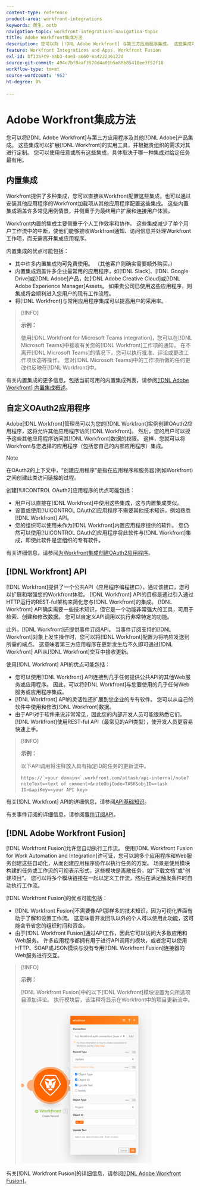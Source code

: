 ```yaml
---
content-type: reference
product-area: workfront-integrations
keywords: 原生，ootb
navigation-topic: workfront-integrations-navigation-topic
title: Adobe Workfront集成方法
description: 您可以将 [!DNL Adobe Workfront] 与第三方应用程序集成。 这些集成可以扩展 [!DNL Workfront] 的实用工具，并根据贵组织的需求对其进行定制。 您可以使用任意或所有这些集成，具体取决于哪一种集成对给定任务最有用。
feature: Workfront Integrations and Apps, Workfront Fusion
exl-id: bf13a7c9-eab3-4ae3-a060-8a422236122d
source-git-commit: 494c7bf8aaf3570d4a01b5e88b85410ee3f52f18
workflow-type: tm+mt
source-wordcount: '952'
ht-degree: 0%

---
```


# Adobe Workfront集成方法

您可以将[!DNL Adobe Workfront]与第三方应用程序及其他[!DNL Adobe]产品集成。 这些集成可以扩展[!DNL Workfront]的实用工具，并根据贵组织的需求对其进行定制。 您可以使用任意或所有这些集成，具体取决于哪一种集成对给定任务最有用。

## 内置集成

Workfront提供了多种集成，您可以直接从Workfront配置这些集成，也可以通过安装其他应用程序的Workfront加载项从其他应用程序配置这些集成。 这些内置集成涵盖许多常见用例情景，并侧重于为最终用户扩展和连接用户体验。

Workfront内置的集成主要侧重于个人工作效率和协作。 这些集成减少了单个用户工作流中的中断，使他们能够接收Workfront通知、访问信息并处理Workfront工作项，而无需离开集成应用程序。

内置集成的优点可能包括：

* 其中许多内置集成均可免费使用。 （其他客户则确实需要额外购买。）
* 内置集成涵盖许多企业最常用的应用程序，如[!DNL Slack]、[!DNL Google Drive]或[!DNL Adobe]产品，如[!DNL Adobe Creative Cloud]或[!DNL Adobe Experience Manager]Assets。 如果贵公司已使用这些应用程序，则集成将会顺利进入您用户的现有工作流程。
* 将[!DNL Workfront]与常用应用程序集成可以提高用户的采用率。

>[!INFO]
>
>**示例：**
>
>使用[!DNL Workfront for Microsoft Teams integration]，您可以在[!DNL Microsoft Teams]中接收有关您的[!DNL Workfront]工作项的通知。 在不离开[!DNL Microsoft Teams]的情况下，您可以执行批准、评论或更改工作项状态等操作。 您对[!DNL Microsoft Teams]中的工作项所做的任何更改也反映在[!DNL Workfront]中。

有关内置集成的更多信息，包括当前可用的内置集成列表，请参阅[[!DNL Adobe Workfront] 内置集成概述](../workfront-integrations-and-apps/built-in-integrations-non-admin.md)。

## 自定义OAuth2应用程序

Adobe[!DNL Workfront]管理员可以为您的[!DNL Workfront]实例创建OAuth2应用程序，这将允许其他应用程序访问[!DNL Workfront]。 然后，您的用户可以授予这些其他应用程序访问其[!DNL Workfront]数据的权限。 这样，您就可以将Workfront与您选择的应用程序（包括您自己的内部应用程序）集成。

>[!NOTE]
>
>在OAuth2的上下文中，“创建应用程序”是指在应用程序和服务器(例如Workfront)之间创建此类访问链接的过程。

创建[!UICONTROL OAuth2]应用程序的优点可能包括：

* 用户可以直接在[!DNL Workfront]中使用这些集成，这与内置集成类似。
* 设置或使用[!UICONTROL OAuth2]应用程序不需要其他技术知识，例如熟悉[!DNL Workfront] API。
* 您的组织可以使用未作为[!DNL Workfront]内置应用程序提供的软件。 您仍然可以使用[!UICONTROL OAuth2]应用程序将此软件与[!DNL Workfront]集成，即使此软件是您组织的专有软件。

有关详细信息，请参阅[为Workfront集成创建OAuth2应用程序](../administration-and-setup/configure-integrations/create-oauth-application.md)。

## [!DNL Workfront] API

[!DNL Workfront]提供了一个公共API（应用程序编程接口），通过该接口，您可以扩展和增强您的Workfront体验。 [!DNL Workfront] API的目标是通过引入通过HTTP运行的REST-ful架构来简化您与[!DNL Workfront]的集成。 [!DNL Workfront] API确实需要一些技术知识，但它是一个功能非常强大的工具，可用于检索、创建和修改数据。 您可以自定义API调用以执行非常特定的功能。

此外，[!DNL Workfront]还提供事件订阅API。 当事件订阅支持的[!DNL Workfront]对象上发生操作时，您可以将[!DNL Workfront]配置为将响应发送到所需的端点。 这意味着第三方应用程序在更新发生后不久即可通过[!DNL Workfront] API从[!DNL Workfront]交互中接收更新。

使用[!DNL Workfront] API的优点可能包括：

* 您可以使用[!DNL Workfront] API连接到几乎任何提供公共API的其他Web服务或应用程序。 因此，可以将[!DNL Workfront]与您要使用的几乎任何Web服务或应用程序集成。
* [!DNL Workfront] API的灵活性还扩展到您企业的专有软件。 您可以从自己的软件中使用和修改[!DNL Workfront]数据。
* 由于API对于软件来说非常常见，因此您的内部开发人员可能很熟悉它们。 [!DNL Workfront]使用REST-ful API（最常见的API类型），使开发人员更容易快速上手。

>[!INFO]
>
>**示例：**
>
>以下API调用将注释放入具有指定ID的任务的更新流中。
>
>```
>https://`<your domain>`.workfront.com/attask/api-internal/note?noteText=<text of comment>&noteObjCode=TASK&objID=<task ID>&apiKey=<your API key>
>```

有关[!DNL Workfront] API的详细信息，请参阅[API基础知识](../wf-api/general/api-basics.md)。

有关事件订阅的详细信息，请参阅[事件订阅API](../wf-api/general/event-subs-api.md)。

## [!DNL Adobe Workfront Fusion]

[!DNL Workfront Fusion]允许您自动执行工作流。 使用[!DNL Workfront Fusion for Work Automation and Integration]许可证，您可以跨多个应用程序和Web服务创建这些自动化，从而创建应用程序协作以执行任务的方案。 场景是使用模块构建的任务或工作流的可视表示形式，这些模块是离散任务，如“下载文档”或“创建项目”。 您可以将多个模块链接在一起以定义工作流，然后在满足触发条件时自动执行工作流。

[!DNL Workfront Fusion]的优点可能包括：

* [!DNL Workfront Fusion]不需要像API那样多的技术知识，因为可视化界面有助于了解和设置工作流。 这意味着开发团队以外的个人可以使用此功能，这可能会节省您的组织时间和资金。
* 由于[!DNL Workfront Fusion]通过API工作，因此它可以访问大多数应用和Web服务。 许多应用程序都拥有用于进行API调用的模块，或者您可以使用HTTP、SOAP或JSON模块与没有专用[!DNL Workfront Fusion]连接器的Web服务进行交互。

>[!INFO]
>
>**示例：**
>
>[!DNL Workfront Fusion]中的以下[!DNL Workfront]模块设置为向所选项目添加评论。 执行模块后，该注释将显示在Workfront中的项目更新流中。
>
>![示例：在Fusion中添加注释](assets/fusion-example-comment-350x416.png)

有关[!DNL Workfront Fusion]的详细信息，请参阅[[!DNL Adobe Workfront Fusion]](https://experienceleague.adobe.com/zh-hans/docs/workfront-fusion/using/home)。
